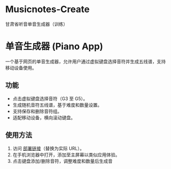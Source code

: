 # Musicnotes-Create
甘肃省听音单音生成器（训练）
# 单音生成器 (Piano App)

一个基于网页的单音生成器，允许用户通过虚拟键盘选择音符并生成五线谱，支持移动设备使用。

## 功能
- 点击虚拟键盘选择音符（G3 至 G5）。
- 生成随机音符五线谱，基于难度和数量设置。
- 支持保存和删除音符组。
- 适配移动设备，横向滚动键盘。

## 使用方法
1. 访问 [部署链接](https://your-app.pages.dev)（替换为实际 URL）。
2. 在手机浏览器中打开，添加至主屏幕以类似应用体验。
3. 点击键盘添加/删除音符，调整难度和数量后生成音
